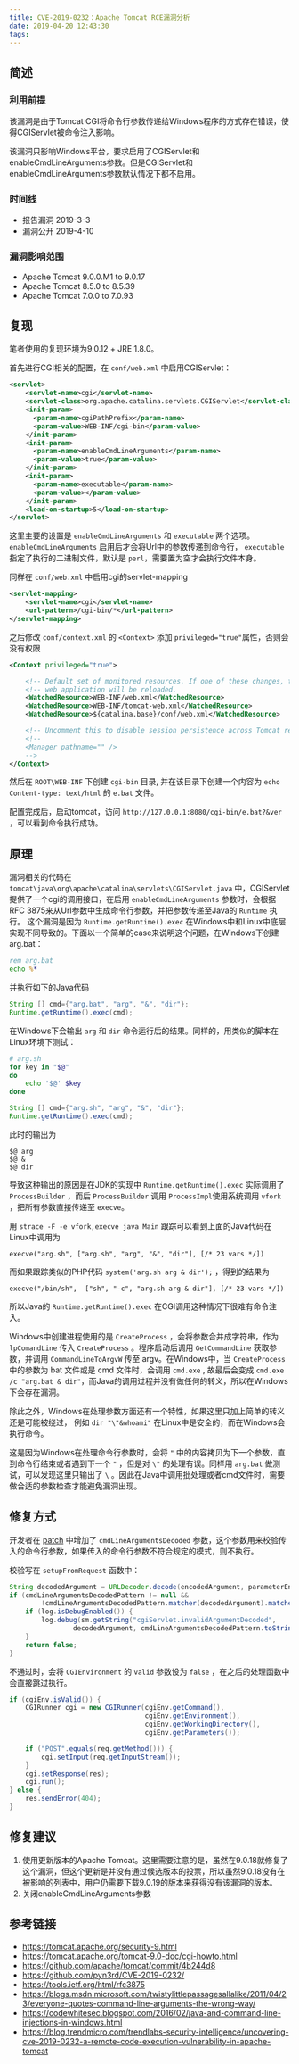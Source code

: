 ```yaml
---
title: CVE-2019-0232：Apache Tomcat RCE漏洞分析
date: 2019-04-20 12:43:30
tags:
---
```


## 简述

### 利用前提

该漏洞是由于Tomcat CGI将命令行参数传递给Windows程序的方式存在错误，使得CGIServlet被命令注入影响。

该漏洞只影响Windows平台，要求启用了CGIServlet和enableCmdLineArguments参数。但是CGIServlet和enableCmdLineArguments参数默认情况下都不启用。

<!--more-->

### 时间线

+ 报告漏洞 2019-3-3
+ 漏洞公开 2019-4-10

### 漏洞影响范围

+ Apache Tomcat 9.0.0.M1 to 9.0.17
+ Apache Tomcat 8.5.0 to 8.5.39
+ Apache Tomcat 7.0.0 to 7.0.93

## 复现

笔者使用的复现环境为9.0.12 + JRE 1.8.0。

首先进行CGI相关的配置，在 `conf/web.xml` 中启用CGIServlet：

```xml
<servlet>
    <servlet-name>cgi</servlet-name>
    <servlet-class>org.apache.catalina.servlets.CGIServlet</servlet-class>
    <init-param>
      <param-name>cgiPathPrefix</param-name>
      <param-value>WEB-INF/cgi-bin</param-value>
    </init-param>
    <init-param>
      <param-name>enableCmdLineArguments</param-name>
      <param-value>true</param-value>
    </init-param>
    <init-param>
      <param-name>executable</param-name>
      <param-value></param-value>
    </init-param>
    <load-on-startup>5</load-on-startup>
</servlet>
```

这里主要的设置是 `enableCmdLineArguments` 和 `executable` 两个选项。 `enableCmdLineArguments` 启用后才会将Url中的参数传递到命令行， `executable` 指定了执行的二进制文件，默认是 `perl`，需要置为空才会执行文件本身。

同样在 `conf/web.xml` 中启用cgi的servlet-mapping

```xml
<servlet-mapping>
    <servlet-name>cgi</servlet-name>
    <url-pattern>/cgi-bin/*</url-pattern>
</servlet-mapping>
```

之后修改 `conf/context.xml` 的 `<Context>` 添加 `privileged="true"`属性，否则会没有权限

```xml
<Context privileged="true">

    <!-- Default set of monitored resources. If one of these changes, the    -->
    <!-- web application will be reloaded.                                   -->
    <WatchedResource>WEB-INF/web.xml</WatchedResource>
    <WatchedResource>WEB-INF/tomcat-web.xml</WatchedResource>
    <WatchedResource>${catalina.base}/conf/web.xml</WatchedResource>

    <!-- Uncomment this to disable session persistence across Tomcat restarts -->
    <!--
    <Manager pathname="" />
    -->
</Context>
```

然后在 `ROOT\WEB-INF` 下创建 `cgi-bin` 目录, 并在该目录下创建一个内容为 `echo Content-type: text/html` 的 `e.bat` 文件。

配置完成后，启动tomcat，访问 `http://127.0.0.1:8080/cgi-bin/e.bat?&ver` ，可以看到命令执行成功。

## 原理

漏洞相关的代码在 `tomcat\java\org\apache\catalina\servlets\CGIServlet.java` 中，CGIServlet提供了一个cgi的调用接口，在启用 `enableCmdLineArguments` 参数时，会根据RFC 3875来从Url参数中生成命令行参数，并把参数传递至Java的 `Runtime` 执行。 这个漏洞是因为 `Runtime.getRuntime().exec` 在Windows中和Linux中底层实现不同导致的。下面以一个简单的case来说明这个问题，在Windows下创建arg.bat：

```bat
rem arg.bat
echo %*
```

并执行如下的Java代码

```java
String [] cmd={"arg.bat", "arg", "&", "dir"};
Runtime.getRuntime().exec(cmd);
```

在Windows下会输出 `arg` 和 `dir` 命令运行后的结果。同样的，用类似的脚本在Linux环境下测试：

```bash
# arg.sh
for key in "$@"
do
    echo '$@' $key
done
```

```java
String [] cmd={"arg.sh", "arg", "&", "dir"};
Runtime.getRuntime().exec(cmd);
```

此时的输出为

```
$@ arg
$@ &
$@ dir
```

导致这种输出的原因是在JDK的实现中 `Runtime.getRuntime().exec` 实际调用了 `ProcessBuilder` ，而后 `ProcessBuilder` 调用 `ProcessImpl`使用系统调用 `vfork` ，把所有参数直接传递至 `execve`。

用 `strace -F -e vfork,execve java Main` 跟踪可以看到上面的Java代码在Linux中调用为

```
execve("arg.sh", ["arg.sh", "arg", "&", "dir"], [/* 23 vars */])
```

而如果跟踪类似的PHP代码 `system('arg.sh arg & dir');` ，得到的结果为

```
execve("/bin/sh",  ["sh", "-c", "arg.sh arg & dir"], [/* 23 vars */])
```

所以Java的 `Runtime.getRuntime().exec` 在CGI调用这种情况下很难有命令注入。

Windows中创建进程使用的是 `CreateProcess` ，会将参数合并成字符串，作为 `lpComandLine` 传入 `CreateProcess` 。程序启动后调用 `GetCommandLine` 获取参数，并调用 `CommandLineToArgvW` 传至 argv。在Windows中，当 `CreateProcess` 中的参数为 bat 文件或是 cmd 文件时，会调用 `cmd.exe` , 故最后会变成 `cmd.exe /c "arg.bat & dir"`，而Java的调用过程并没有做任何的转义，所以在Windows下会存在漏洞。

除此之外，Windows在处理参数方面还有一个特性，如果这里只加上简单的转义还是可能被绕过， 例如 `dir "\"&whoami"` 在Linux中是安全的，而在Windows会执行命令。

这是因为Windows在处理命令行参数时，会将 `"` 中的内容拷贝为下一个参数，直到命令行结束或者遇到下一个 `"` ，但是对 `\"` 的处理有误。同样用 `arg.bat` 做测试，可以发现这里只输出了 `\` 。因此在Java中调用批处理或者cmd文件时，需要做合适的参数检查才能避免漏洞出现。

## 修复方式

开发者在 [patch](https://github.com/apache/tomcat/commit/4b244d8) 中增加了 `cmdLineArgumentsDecoded` 参数，这个参数用来校验传入的命令行参数，如果传入的命令行参数不符合规定的模式，则不执行。

校验写在 `setupFromRequest` 函数中：

```java
String decodedArgument = URLDecoder.decode(encodedArgument, parameterEncoding);
if (cmdLineArgumentsDecodedPattern != null &&
        !cmdLineArgumentsDecodedPattern.matcher(decodedArgument).matches()) {
    if (log.isDebugEnabled()) {
        log.debug(sm.getString("cgiServlet.invalidArgumentDecoded",
                decodedArgument, cmdLineArgumentsDecodedPattern.toString()));
    }
    return false;
}
```

不通过时，会将 `CGIEnvironment` 的 `valid` 参数设为 `false` ，在之后的处理函数中会直接跳过执行。

```java
if (cgiEnv.isValid()) {
    CGIRunner cgi = new CGIRunner(cgiEnv.getCommand(),
                                  cgiEnv.getEnvironment(),
                                  cgiEnv.getWorkingDirectory(),
                                  cgiEnv.getParameters());

    if ("POST".equals(req.getMethod())) {
        cgi.setInput(req.getInputStream());
    }
    cgi.setResponse(res);
    cgi.run();
} else {
    res.sendError(404);
}
```

## 修复建议

1. 使用更新版本的Apache Tomcat。这里需要注意的是，虽然在9.0.18就修复了这个漏洞，但这个更新是并没有通过候选版本的投票，所以虽然9.0.18没有在被影响的列表中，用户仍需要下载9.0.19的版本来获得没有该漏洞的版本。
2. 关闭enableCmdLineArguments参数

## 参考链接

+ https://tomcat.apache.org/security-9.html
+ https://tomcat.apache.org/tomcat-9.0-doc/cgi-howto.html
+ https://github.com/apache/tomcat/commit/4b244d8
+ https://github.com/pyn3rd/CVE-2019-0232/
+ https://tools.ietf.org/html/rfc3875
+ https://blogs.msdn.microsoft.com/twistylittlepassagesallalike/2011/04/23/everyone-quotes-command-line-arguments-the-wrong-way/
+ https://codewhitesec.blogspot.com/2016/02/java-and-command-line-injections-in-windows.html
+ https://blog.trendmicro.com/trendlabs-security-intelligence/uncovering-cve-2019-0232-a-remote-code-execution-vulnerability-in-apache-tomcat
